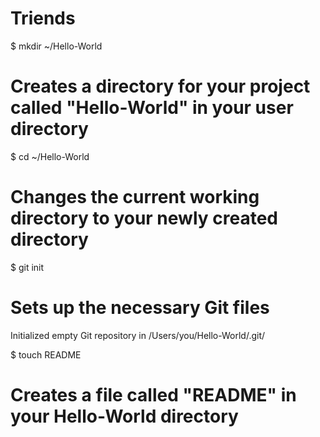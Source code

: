 Triends
=======
$ mkdir ~/Hello-World
# Creates a directory for your project called "Hello-World" in your user directory


$ cd ~/Hello-World
# Changes the current working directory to your newly created directory


$ git init
# Sets up the necessary Git files
Initialized empty Git repository in /Users/you/Hello-World/.git/

$ touch README
# Creates a file called "README" in your Hello-World directory